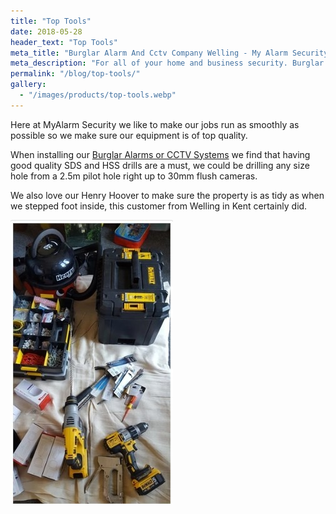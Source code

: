 ```yaml
---
title: "Top Tools"
date: 2018-05-28
header_text: "Top Tools"
meta_title: "Burglar Alarm And Cctv Company Welling - My Alarm Security"
meta_description: "For all of your home and business security. Burglar Alarm Servicing, Burglar Alarm Installation, Alarm Battery and CCTV. Call 020 8302 4065 or email us."
permalink: "/blog/top-tools/"
gallery:
  - "/images/products/top-tools.webp"
---
```


Here at MyAlarm Security we like to make our jobs run as smoothly as possible so we make sure our equipment is of top quality.

When installing our [Burglar Alarms or CCTV Systems](/categories/special-offers/) we find that having good quality SDS and HSS drills are a must, we could be drilling any size hole from a 2.5m pilot hole right up to 30mm flush cameras.

We also love our Henry Hoover to make sure the property is as tidy as when we stepped foot inside, this customer from Welling in Kent certainly did.

![Top Tools](/images/news/news-top-tools-xghbktdkt2pnyjskagpa.jpg)